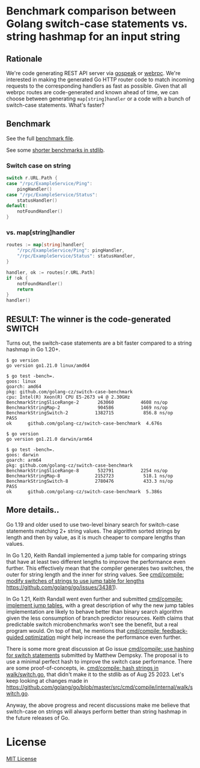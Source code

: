 # Benchmark comparison between Golang switch-case statements vs. string hashmap for an input string 

## Rationale
We're code generating REST API server via [gospeak](https://github.com/golang-cz/gospeak) or
[webrpc](https://github.com/webrpc/webrpc). We're interested in making the generated Go HTTP router code
to match incoming requests to the corresponding handlers as fast as possible. Given that all
webrpc routes are code-generated and known ahead of time, we can choose between generating
`map[string]handler` or a code with a bunch of switch-case statements. What's faster?

## Benchmark
See the full [benchmark file](./benchmark_test.go).

See some [shorter benchmarks in stdlib](https://github.com/golang/go/blob/ddad9b618cce0ed91d66f0470ddb3e12cfd7eeac/src/cmd/compile/internal/test/switch_test.go#L86).

### Switch case on string
```go
switch r.URL.Path {
case "/rpc/ExampleService/Ping":
    pingHandler()
case "/rpc/ExampleService/Status":
    statusHandler()
default:
    notFoundHandler()
}
```

### vs. map[string]handler
```go
routes := map[string]handler{
	"/rpc/ExampleService/Ping": pingHandler,
	"/rpc/ExampleService/Status": statusHandler,
}

handler, ok := routes[r.URL.Path]
if !ok {
	notFoundHandler()
	return
}
handler()
```

## RESULT: The winner is the code-generated SWITCH
Turns out, the switch-case statements are a bit faster compared to a string hashmap in Go 1.20+.

```
$ go version
go version go1.21.0 linux/amd64

$ go test -bench=.
goos: linux
goarch: amd64
pkg: github.com/golang-cz/switch-case-benchmark
cpu: Intel(R) Xeon(R) CPU E5-2673 v4 @ 2.30GHz
BenchmarkStringSliceRange-2   	  263060	      4608 ns/op
BenchmarkStringMap-2          	  904586	      1469 ns/op
BenchmarkStringSwitch-2       	 1382715	       856.8 ns/op
PASS
ok  	github.com/golang-cz/switch-case-benchmark	4.676s
```

```
$ go version
go version go1.21.0 darwin/arm64

$ go test -bench=.
goos: darwin
goarch: arm64
pkg: github.com/golang-cz/switch-case-benchmark
BenchmarkStringSliceRange-8   	  532791	      2254 ns/op
BenchmarkStringMap-8          	 2152723	       518.1 ns/op
BenchmarkStringSwitch-8       	 2780476	       433.3 ns/op
PASS
ok  	github.com/golang-cz/switch-case-benchmark	5.386s
```

## More details..
Go 1.19 and older used to use two-level binary search for switch-case statements matching 2+
string values. The algorithm sorted strings by length and then by value, as it is much cheaper
to compare lengths than values.

In Go 1.20, Keith Randall implemented a jump table for comparing strings that have at least
two different lengths to improve the performance even further. This effectively mean that the
compiler generates two switches, the outer for string length and the inner for string values.
See [cmd/compile: modify switches of strings to use jump table for lengths](https://go-review.googlesource.com/c/go/+/395714)
https://github.com/golang/go/issues/34381).

In Go 1.21, Keith Randall went even further and submitted [cmd/compile: implement jump tables](https://go-review.googlesource.com/c/go/+/357330),
with a great description of why the new jump tables implementation are likely to behave better
than binary search algorithm given the less consumption of branch predictor resources. Keith
claims that predictable switch microbenchmarks won't see the benefit, but a real program would.
On top of that, he mentions that [cmd/compile: feedback-guided optimization](https://github.com/golang/go/issues/28262)
might help increase the performance even further.

There is some more great discussion at Go issue [cmd/compile: use hashing for switch statements](https://github.com/golang/go/issues/34381)
submitted by Matthew Dempsky. The proposal is to use a minimal perfect hash to improve the switch
case performance. There are some proof-of-concepts, ie. [cmd/compile: hash strings in walk/switch.go](https://go-review.googlesource.com/c/go/+/307191),
that didn't make it to the stdlib as of Aug 25 2023. Let's keep looking at changes made in https://github.com/golang/go/blob/master/src/cmd/compile/internal/walk/switch.go.

Anyway, the above progress and recent discussions make me believe that switch-case on strings
will always perform better than string hashmap in the future releases of Go. 

# License
[MIT License](./LICENSE)

